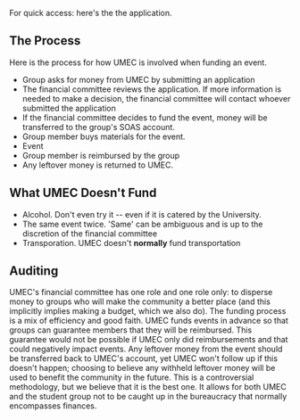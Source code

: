 For quick access: here's the the application.

## The Process

Here is the process for how UMEC is involved when funding an event.

- Group asks for money from UMEC by submitting an application
- The financial committee reviews the application. If more information is
  needed to make a decision, the financial committee will contact whoever
  submitted the application
- If the financial committee decides to fund the event, money will be
  transferred to the group's SOAS account.
- Group member buys materials for the event.
- Event
- Group member is reimbursed by the group
- Any leftover money is returned to UMEC.

## What UMEC Doesn't Fund

- Alcohol. Don't even try it -- even if it is catered by the University.
- The same event twice. 'Same' can be ambiguous and is up to the discretion of
  the financial committee
- Transporation. UMEC doesn't **normally** fund transportation

## Auditing

UMEC's financial committee has one role and one role only: to disperse money to
groups who will make the community a better place (and this implicitly implies
making a budget, which we also do). The funding process is a mix of efficiency
and good faith. UMEC funds events in advance so that groups can guarantee
members that they will be reimbursed. This guarantee would not be possible if
UMEC only did reimbursements and that could negatively impact events. Any
leftover money from the event should be transferred back to UMEC's account, yet
UMEC won't follow up if this doesn't happen; choosing to believe any withheld
leftover money will be used to benefit the community in the future. This is a
controversial methodology, but we believe that it is the best one. It allows
for both UMEC and the student group not to be caught up in the bureaucracy that
normally encompasses finances. 
